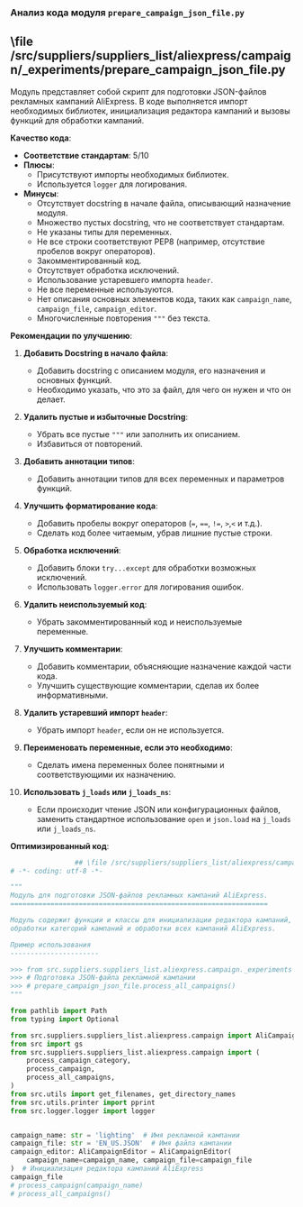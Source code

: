 ### **Анализ кода модуля `prepare_campaign_json_file.py`**

## \file /src/suppliers/suppliers_list/aliexpress/campaign/_experiments/prepare_campaign_json_file.py

Модуль представляет собой скрипт для подготовки JSON-файлов рекламных кампаний AliExpress. В коде выполняется импорт необходимых библиотек, инициализация редактора кампаний и вызовы функций для обработки кампаний.

**Качество кода**:
- **Соответствие стандартам**: 5/10
- **Плюсы**:
  - Присутствуют импорты необходимых библиотек.
  - Используется `logger` для логирования.
- **Минусы**:
  - Отсутствует docstring в начале файла, описывающий назначение модуля.
  - Множество пустых docstring, что не соответствует стандартам.
  - Не указаны типы для переменных.
  - Не все строки соответствуют PEP8 (например, отсутствие пробелов вокруг операторов).
  - Закомментированный код.
  - Отсутствует обработка исключений.
  - Использование устаревшего импорта `header`.
  - Не все переменные используются.
  - Нет описания основных элементов кода, таких как `campaign_name`, `campaign_file`, `campaign_editor`.
  - Многочисленные повторения `"""` без текста.

**Рекомендации по улучшению**:

1.  **Добавить Docstring в начало файла**:
    - Добавить docstring с описанием модуля, его назначения и основных функций.
    - Необходимо указать, что это за файл, для чего он нужен и что он делает.

2.  **Удалить пустые и избыточные Docstring**:
    - Убрать все пустые `"""` или заполнить их описанием.
    - Избавиться от повторений.

3.  **Добавить аннотации типов**:
    - Добавить аннотации типов для всех переменных и параметров функций.

4.  **Улучшить форматирование кода**:
    - Добавить пробелы вокруг операторов (`=`, `==`, `!=`, `>`,`<` и т.д.).
    - Сделать код более читаемым, убрав лишние пустые строки.

5.  **Обработка исключений**:
    - Добавить блоки `try...except` для обработки возможных исключений.
    - Использовать `logger.error` для логирования ошибок.

6.  **Удалить неиспользуемый код**:
    - Убрать закомментированный код и неиспользуемые переменные.

7.  **Улучшить комментарии**:
    - Добавить комментарии, объясняющие назначение каждой части кода.
    - Улучшить существующие комментарии, сделав их более информативными.

8.  **Удалить устаревший импорт `header`**:
    - Убрать импорт `header`, если он не используется.

9.  **Переименовать переменные, если это необходимо**:
    - Сделать имена переменных более понятными и соответствующими их назначению.

10. **Использовать `j_loads` или `j_loads_ns`**:
    - Если происходит чтение JSON или конфигурационных файлов, заменить стандартное использование `open` и `json.load` на `j_loads` или `j_loads_ns`.

**Оптимизированный код**:

```python
                ## \file /src/suppliers/suppliers_list/aliexpress/campaign/_experiments/prepare_campaign_json_file.py
# -*- coding: utf-8 -*-

"""
Модуль для подготовки JSON-файлов рекламных кампаний AliExpress.
================================================================

Модуль содержит функции и классы для инициализации редактора кампаний,
обработки категорий кампаний и обработки всех кампаний AliExpress.

Пример использования
----------------------

>>> from src.suppliers.suppliers_list.aliexpress.campaign._experiments import prepare_campaign_json_file
>>> # Подготовка JSON-файла рекламной кампании
>>> # prepare_campaign_json_file.process_all_campaigns()
"""

from pathlib import Path
from typing import Optional

from src.suppliers.suppliers_list.aliexpress.campaign import AliCampaignEditor
from src import gs
from src.suppliers.suppliers_list.aliexpress.campaign import (
    process_campaign_category,
    process_campaign,
    process_all_campaigns,
)
from src.utils import get_filenames, get_directory_names
from src.utils.printer import pprint
from src.logger.logger import logger


campaign_name: str = 'lighting'  # Имя рекламной кампании
campaign_file: str = 'EN_US.JSON'  # Имя файла кампании
campaign_editor: AliCampaignEditor = AliCampaignEditor(
    campaign_name=campaign_name, campaign_file=campaign_file
)  # Инициализация редактора кампаний AliExpress
campaign_file
# process_campaign(campaign_name)
# process_all_campaigns()